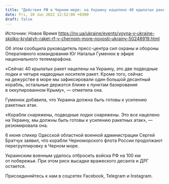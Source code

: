 ```yaml
---
title: "Действия РФ в Черном море: на Украину нацелено 40 крылатых ракет, есть риск усиления атак — оперативное командование Юг"
date: Fri, 10 Jun 2022 12:52:00 +0300
draft: false
---
```

Источник: Новое Время https://nv.ua/ukraine/events/voyna-v-ukraine-skolko-krylatyh-raket-rf-v-chernom-more-novosti-ukrainy-50248919.html


 Об этом сообщила руководитель пресс-центра сил охраны и обороны Оперативного командования Юг Наталья Гуменюк в эфире национального телемарафона.

«Сейчас 40 крылатых ракет нацелены на Украину, это две подводные лодки и четыре надводных носителя ракет. Кроме того, сейчас на дежурстве в море мы зафиксировали один большой десантный корабль, остальные держатся ближе к пунктам базирования в оккупированном Крыму», — отметила она.

Гуменюк добавила, что Украина должна быть готовы к усилению ракетных атак.

«Корабли снаряжены, подводные лодки снаряжены. Это все нацелено на Украину, мы должны быть готовы к усилению ракетных атак», — резюмировала она.

6 июня спикер Одесской областной военной администрации Сергей Братчук заявил, что корабли Черноморского флота России продолжают перегруппировку в Черном море.

Украинским военным удалось отбросить войска РФ на 100 км от побережья. При этом риск высадки вражеского десанта и ДРГ остается.

Присоединяйтесь к нам в соцсетях Facebook, Telegram и Instagram.
